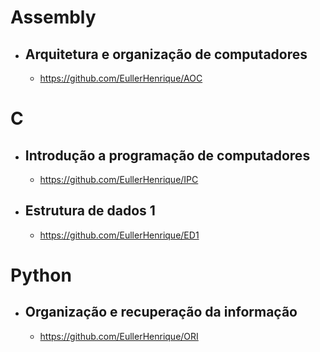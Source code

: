 # Assembly

- ## Arquitetura e organização de computadores
  - https://github.com/EullerHenrique/AOC

# C

- ## Introdução a programação de computadores

  - https://github.com/EullerHenrique/IPC

- ## Estrutura de dados 1

  - https://github.com/EullerHenrique/ED1

# Python

- ## Organização e recuperação da informação

  - https://github.com/EullerHenrique/ORI

